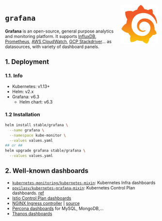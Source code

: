 <img src="https://github.com/grafana/grafana/raw/master/public/img/grafana_icon.svg?sanitize=true"
    alt="grafana logo"
    align="right" height="128"/>

`grafana`
=========
**Grafana** is an open-source, general purpose analytics and monitoring platform. It supports [InfluxDB](https://www.influxdata.com/), [Prometheus](https://prometheus.io/), [AWS CloudWatch](https://aws.amazon.com/cloudwatch/), [GCP Stackdriver](https://cloud.google.com/stackdriver/)... as datasources, with variety of dashboard panels.

## 1. Deployment
### 1.1. Info
* Kubernetes: v1.13+
* Helm: v2.x
* Grafana: v6.3
  + Helm chart: v6.3

### 1.2 Installation
```bash
helm install stable/grafana \
  --name grafana \
  --namespace kube-monitor \
  --values values.yaml
## or ##
helm upgrade grafana stable/grafana \
  --values values.yaml
```

## 2. Well-known dashboards
* [`kubernetes-monitoring/kubernetes-mixin`](https://github.com/kubernetes-monitoring/kubernetes-mixin/): Kubernetes Infra dashboards
* [`povilasv/kubernetes-grafana-mixin`](https://github.com/povilasv/kubernetes-grafana-mixin): Kubernetes Control Plan dashboards. [ref](https://povilasv.me/grafana-dashboards-for-kubernetes-administrators/)
* [Istio Control Plan dashboards](https://github.com/istio/istio/tree/master/install/kubernetes/helm/istio/charts/grafana/dashboards)
* [NGINX Ingress controller](https://grafana.com/grafana/dashboards/9614) | [source](https://github.com/kubernetes/ingress-nginx/tree/master/deploy/grafana/dashboards)
* [Percona dashboards](https://github.com/percona/grafana-dashboards) for MySQL, MongoDB,...
* [Thanos dashboards](https://github.com/thanos-io/kube-thanos/tree/master/jsonnet/thanos-mixin)
